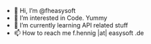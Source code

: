 - 👋 Hi, I’m @fheasysoft
- 👀 I’m interested in Code. Yummy
- 🌱 I’m currently learning API related stuff
- 📫 How to reach me f.hennig |at| easysoft .de 
